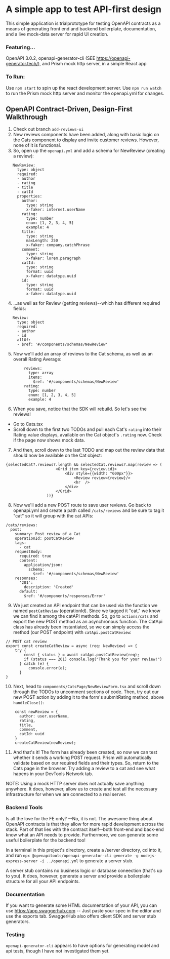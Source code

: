 # A simple app to test API-first design

This simple application is trialprototype for testing OpenAPI contracts as a means of generating front end and backend boilerplate, documentation, and a live mock-data server for rapid UI creation.

### Featuring...

OpenAPI 3.0.2, openapi-generator-cli (SEE https://openapi-generator.tech/), and Prism mock http server, in a simple React app 

### To Run:

Use `npm start` to spin up the react development server.
Use `npm run watch` to run the Prism mock http server and monitor the openapi.yml for changes.

##  OpenAPI Contract-Driven, Design-First Walkthrough
 1. Check out branch `add-reviews-ui`
 2. New reviews components have been added, along with basic logic on the Cats component to display and invite customer reviews. However, none of it is functional.
 3. So, open up the `openapi.yml` and add a schema for NewReview (creating a review):
 ```
    NewReview:
      type: object
      required:
      - author
      - rating
      - title
      - catId
      properties:
        author:
          type: string
          x-faker: internet.userName
        rating:
          type: number
          enum: [1, 2, 3, 4, 5]
          example: 4
        title:
          type: string
          maxLength: 250
          x-faker: company.catchPhrase
        comment:
          type: string
          x-faker: lorem.paragraph
        catId:
          type: string
          format: uuid
          x-faker: datatype.uuid
        id:
          type: string
          format: uuid
          x-faker: datatype.uuid
 ```
 4. ...as well as for Review (getting reviews)--which has different required fields:
 ```
    Review:
      type: object
      required:
      - author
      - id
      allOf:
      - $ref: '#/components/schemas/NewReview'
 ```
5. Now we'll add an array of reviews to the Cat schema, as well as an overall Rating Average:
```
        reviews:
          type: array
          items: 
            $ref: '#/components/schemas/NewReview'
        rating:
          type: number
          enum: [1, 2, 3, 4, 5]
          example: 4
```
6.  When you save, notice that the SDK will rebuild. So let's see the reviews!
  - Go to Cats.tsx
  - Scroll down to the first two TODOs and pull each Cat's `rating` into their Rating value displays, available on the Cat object's `.rating` now. Check if the page now shows mock data.
7. And then, scroll down to the last TODO and map out the review data that should now be available on the Cat object:
  ```
  {selectedCat?.reviews?.length && selectedCat.reviews?.map(review => (
                        <Grid item key={review.id}>
                            <div style={{width: "600px"}}>
                                <Review review={review}/>
                                <hr  />
                            </div>
                        </Grid>
                    ))}
  ```
  8. Now we'll add a new POST route to save user reviews. Go back to openapi.yml and create a path called `/cats/reviews` and be sure to tag it "cat" so it will group with the cat APIs:
  ```
  /cats/reviews:
    post:
      summary: Post review of a Cat
      operationId: postCatReview
      tags:
        - cat
      requestBody:
        required: true
        content:
          application/json:
            schema:
              $ref: '#/components/schemas/NewReview'
      responses:
        '201':
          description: 'Created'
        default:
          $ref: '#/components/responses/Error'
  ```
9. We just created an API endpoint that can be used via the function we named `postCatReview` (operationId). Since we tagged it "cat," we know we can find it among the catAPI methods. So, go to `actions/cats` and export the new POST method as an asynchronous function. The CatApi class has already been instantiated, so we can simply access the method (our POST endpoint) with `catApi.postCatReview`:
```
// POST cat review
export const createCatReview = async (req: NewReview) => {
    try {
        const { status } = await catApi.postCatReview(req);
        if (status === 201) console.log("Thank you for your review!")
      } catch (e) {
          console.error(e);
      }
}
```
10. Next, head to `components/CatsPage/NewReviewForm.tsx` and scroll down through the TODOs to uncomment sections of code. Then, try out our new POST action by adding it to the form's submitRating method, above `handleClose()`:
```
    const newReview = {
      author: user.userName,
      rating, 
      title,
      comment,
      catId: uuid
    }
    createCatReview(newReview);
```
11. And that's it! The form has already been created, so now we can test whether it sends a working POST request. Prism will automatically validate based on our required fields and their types. So, return to the Cats page in the browser. Try adding a review to a cat and see what hapens in your DevTools Network tab.

NOTE: Using a mock HTTP server does not actually save anything anywhere. It does, however, allow us to create and test all the necessary infrastructure for when we are connected to a real server.


### Backend Tools

Is all the love for the FE only? --No, it is not. The awesome thing about OpenAPI contracts is that they allow for more rapid development across the stack. Part of that lies with the contract itself--both front-end and back-end know what an API needs to provide. Furthermore, we can generate some useful boilerplate for the backend too!

In a terminal in this project's directory, create a /server directory, cd into it, and run `npx @openapitools/openapi-generator-cli generate -g nodejs-express-server -i ../openapi.yml` to generate a server stub. 

A server stub contains no business logic or database coneection (that's up to you). It does, however, generate a server and provide a boilerplate structure for all your API endpoints. 


### Documentation

If you want to generate some HTML documentation of your API, you can use https://app.swaggerhub.com -- Just paste your spec in the editor and use the exports tab. SwaggerHub also offers client SDK and server stub generators. 

### Testing

`openapi-generator-cli` appears to have options for generating model and api tests, though I have not investigated them yet.